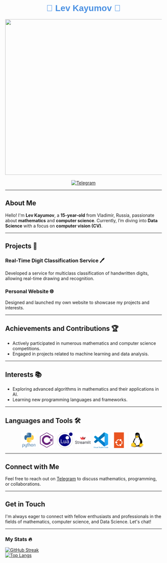 <div align="center">
  <h1 style="font-family: 'Arial', sans-serif; color: #4A90E2;">🌟 Lev Kayumov 🌟</h1>
  <img src="https://i.pinimg.com/originals/64/05/31/6405318ac146473a95bfbdcec2b32943.gif" width="1000" height="500" />
</div>

<p align="center">
  <a href="https://t.me/rndlabs">
    <img src="https://img.shields.io/badge/Telegram-0088CC?style=for-the-badge&logo=telegram&logoColor=white" alt="Telegram">
  </a>
</p>

---

## About Me

Hello! I'm **Lev Kayumov**, a **15-year-old** from Vladimir, Russia, passionate about **mathematics** and **computer science**. Currently, I’m diving into **Data Science** with a focus on **computer vision (CV)**.

---

## Projects 🚀

### Real-Time Digit Classification Service 🖊️
Developed a service for multiclass classification of handwritten digits, allowing real-time drawing and recognition.

### Personal Website 🌐
Designed and launched my own website to showcase my projects and interests.

---

## Achievements and Contributions 🏆
- Actively participated in numerous mathematics and computer science competitions.
- Engaged in projects related to machine learning and data analysis.

---

## Interests 📚
- Exploring advanced algorithms in mathematics and their applications in AI.
- Learning new programming languages and frameworks.

---

## Languages and Tools :hammer_and_wrench:
<div align="center">
  <img src="https://raw.githubusercontent.com/devicons/devicon/ca28c779441053191ff11710fe24a9e6c23690d6/icons/python/python-original-wordmark.svg" title="Python" alt="Python" width="50" height="50"/>&nbsp;
  <img src="https://raw.githubusercontent.com/devicons/devicon/ca28c779441053191ff11710fe24a9e6c23690d6/icons/csharp/csharp-line.svg" title="CSharp" alt="CSharp" width="50" height="50"/>&nbsp;
  <img src="https://raw.githubusercontent.com/devicons/devicon/ca28c779441053191ff11710fe24a9e6c23690d6/icons/lua/lua-original.svg" title="Lua" alt="Lua" width="50" height="50"/>&nbsp;
  <img src="https://raw.githubusercontent.com/devicons/devicon/ca28c779441053191ff11710fe24a9e6c23690d6/icons/streamlit/streamlit-original-wordmark.svg" title="Streamlit" alt="Streamlit" width="50" height="50"/>&nbsp;
  <img src="https://raw.githubusercontent.com/devicons/devicon/ca28c779441053191ff11710fe24a9e6c23690d6/icons/vscode/vscode-original-wordmark.svg" title="VSCode" alt="VSCode" width="50" height="50"/>&nbsp;
  <img src="https://raw.githubusercontent.com/devicons/devicon/ca28c779441053191ff11710fe24a9e6c23690d6/icons/ubuntu/ubuntu-original.svg" title="Ubuntu" alt="Ubuntu " width="50" height="50"/>&nbsp;
  <img src="https://raw.githubusercontent.com/devicons/devicon/ca28c779441053191ff11710fe24a9e6c23690d6/icons/linux/linux-original.svg" title="Linux" alt="Linux" width="50" height="50"/>&nbsp;
</div>

---

## Connect with Me

Feel free to reach out on [Telegram](https://t.me/rndlabs) to discuss mathematics, programming, or collaborations.

---

## Get in Touch

I'm always eager to connect with fellow enthusiasts and professionals in the fields of mathematics, computer science, and Data Science. Let's chat!

---

### My Stats :fire:

  [![GitHub Streak](http://github-readme-streak-stats.herokuapp.com?user=KayumovLev&theme=dark&background=000000)](https://git.io/streak-stats)<br/>
  [![Top Langs](https://github-readme-stats.vercel.app/api/top-langs/?username=KayumovLev&layout=compact&theme=vision-friendly-dark)](https://github.com/anuraghazra/github-readme-stats)
